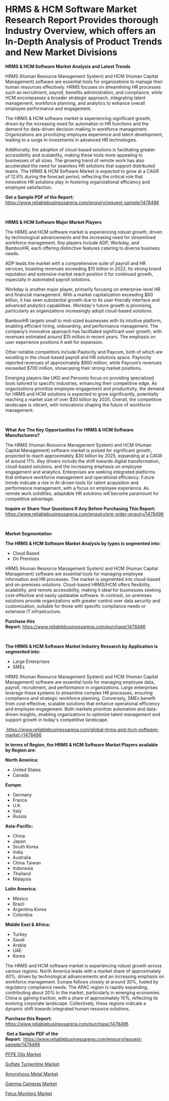 <p><h1>HRMS & HCM Software Market Research Report Provides thorough Industry Overview, which offers an In-Depth Analysis of Product Trends and New Market Divisions</h1></p><p><strong>HRMS & HCM Software Market Analysis and Latest Trends</strong></p>
<p><p>HRMS (Human Resource Management System) and HCM (Human Capital Management) software are essential tools for organizations to manage their human resources effectively. HRMS focuses on streamlining HR processes such as recruitment, payroll, benefits administration, and compliance, while HCM encompasses a broader strategic approach, integrating talent management, workforce planning, and analytics to enhance overall employee performance and engagement. </p><p>The HRMS & HCM software market is experiencing significant growth, driven by the increasing need for automation in HR functions and the demand for data-driven decision-making in workforce management. Organizations are prioritizing employee experience and talent development, leading to a surge in investments in advanced HR technologies. </p><p>Additionally, the adoption of cloud-based solutions is facilitating greater accessibility and scalability, making these tools more appealing to businesses of all sizes. The growing trend of remote work has also accelerated the need for seamless HR solutions that support distributed teams. The HRMS & HCM Software Market is expected to grow at a CAGR of 12.6% during the forecast period, reflecting the critical role that innovative HR solutions play in fostering organizational efficiency and employee satisfaction.</p></p>
<p><strong>Get a Sample PDF of the Report:&nbsp;</strong> <a href="https://www.reliablebusinessarena.com/enquiry/request-sample/1478496?utm_campaign=1172&utm_medium=2&utm_source=Github&utm_content=ia&utm_term=28092024&utm_id=hrms-hcm-software">https://www.reliablebusinessarena.com/enquiry/request-sample/1478496</a></p>
<p>&nbsp;</p>
<p><strong>HRMS & HCM Software Major Market Players</strong></p>
<p><p>The HRMS and HCM software market is experiencing robust growth, driven by technological advancements and the increasing need for streamlined workforce management. Key players include ADP, Workday, and BambooHR, each offering distinctive features catering to diverse business needs. </p><p>ADP leads the market with a comprehensive suite of payroll and HR services, boasting revenues exceeding $15 billion in 2022. Its strong brand reputation and extensive market reach position it for continued growth, especially in automated payroll solutions.</p><p>Workday is another major player, primarily focusing on enterprise-level HR and financial management. With a market capitalization exceeding $60 billion, it has seen substantial growth due to its user-friendly interface and advanced analytics capabilities. Workday's future growth is promising, particularly as organizations increasingly adopt cloud-based solutions.</p><p>BambooHR targets small to mid-sized businesses with its intuitive platform, enabling efficient hiring, onboarding, and performance management. The company’s innovative approach has facilitated significant user growth, with revenues estimated around $15 million in recent years. The emphasis on user experience positions it well for expansion.</p><p>Other notable competitors include Paylocity and Paycom, both of which are excelling in the cloud-based payroll and HR solutions space. Paylocity reported revenues of approximately $900 million, while Paycom’s revenues exceeded $700 million, showcasing their strong market positions.</p><p>Emerging players like UKG and Personio focus on providing specialized tools tailored to specific industries, enhancing their competitive edge. As organizations prioritize employee engagement and productivity, the demand for HRMS and HCM solutions is expected to grow significantly, potentially reaching a market size of over $30 billion by 2025. Overall, the competitive landscape is vibrant, with innovations shaping the future of workforce management.</p></p>
<p>&nbsp;</p>
<p><strong>What Are The Key Opportunities For HRMS & HCM Software Manufacturers?</strong></p>
<p><p>The HRMS (Human Resource Management System) and HCM (Human Capital Management) software market is poised for significant growth, projected to reach approximately $30 billion by 2025, expanding at a CAGR of around 11%. Key drivers include the shift towards digital transformation, cloud-based solutions, and the increasing emphasis on employee engagement and analytics. Enterprises are seeking integrated platforms that enhance workforce management and operational efficiency. Future trends indicate a rise in AI-driven tools for talent acquisition and performance management, with a focus on employee experience. As remote work solidifies, adaptable HR solutions will become paramount for competitive advantage.</p></p>
<p><strong>Inquire or Share Your Questions If Any Before Purchasing This Report:</strong> <a href="https://www.reliablebusinessarena.com/enquiry/pre-order-enquiry/1478496?utm_campaign=1172&utm_medium=2&utm_source=Github&utm_content=ia&utm_term=28092024&utm_id=hrms-hcm-software">https://www.reliablebusinessarena.com/enquiry/pre-order-enquiry/1478496</a></p>
<p>&nbsp;</p>
<p><strong>Market Segmentation</strong></p>
<p><strong>The HRMS & HCM Software Market Analysis by types is segmented into:</strong></p>
<p><ul><li>Cloud Based</li><li>On Premises</li></ul></p>
<p><p>HRMS (Human Resource Management System) and HCM (Human Capital Management) software are essential tools for managing employee information and HR processes. The market is segmented into cloud-based and on-premises solutions. Cloud-based HRMS/HCM offers flexibility, scalability, and remote accessibility, making it ideal for businesses seeking cost-effective and easily updatable software. In contrast, on-premises solutions provide organizations with greater control over data security and customization, suitable for those with specific compliance needs or extensive IT infrastructure.</p></p>
<p><strong>Purchase this Report:&nbsp;</strong><a href="https://www.reliablebusinessarena.com/purchase/1478496?utm_campaign=1172&utm_medium=2&utm_source=Github&utm_content=ia&utm_term=28092024&utm_id=hrms-hcm-software">https://www.reliablebusinessarena.com/purchase/1478496</a></p>
<p>&nbsp;</p>
<p><strong>The HRMS & HCM Software Market Industry Research by Application is segmented into:</strong></p>
<p><ul><li>Large Enterprises</li><li>SMEs</li></ul></p>
<p><p>HRMS (Human Resource Management System) and HCM (Human Capital Management) software are essential tools for managing employee data, payroll, recruitment, and performance in organizations. Large enterprises leverage these systems to streamline complex HR processes, ensuring compliance and strategic workforce planning. Conversely, SMEs benefit from cost-effective, scalable solutions that enhance operational efficiency and employee engagement. Both markets prioritize automation and data-driven insights, enabling organizations to optimize talent management and support growth in today's competitive landscape.</p></p>
<p><a href="https://www.reliablebusinessarena.com/global-hrms-and-hcm-software-market-r1478496?utm_campaign=1172&utm_medium=2&utm_source=Github&utm_content=ia&utm_term=28092024&utm_id=hrms-hcm-software">&nbsp;https://www.reliablebusinessarena.com/global-hrms-and-hcm-software-market-r1478496</a></p>
<p><strong>In terms of Region, the HRMS & HCM Software Market Players available by Region are:</strong></p>
<p>
    <p> <strong> North America: </strong>
        <ul>
            <li>United States</li>
            <li>Canada</li>
        </ul>
        </p> 
    <p> <strong> Europe: </strong>
        <ul>
            <li>Germany</li>
            <li>France</li>
            <li>U.K.</li>
            <li>Italy</li>
            <li>Russia</li>
        </ul>
        </p> 
    <p> <strong> Asia-Pacific: </strong>
        <ul>
            <li>China</li>
            <li>Japan</li>
            <li>South Korea</li>
            <li>India</li>
            <li>Australia</li>
            <li>China Taiwan</li>
            <li>Indonesia</li>
            <li>Thailand</li>
            <li>Malaysia</li>
        </ul>
        </p> 
    <p> <strong> Latin America: </strong>
        <ul>
            <li>Mexico</li>
            <li>Brazil</li>
            <li>Argentina Korea</li>
            <li>Colombia</li>
        </ul>
        </p> 
    <p> <strong> Middle East & Africa: </strong>
        <ul>
            <li>Turkey</li>
            <li>Saudi</li>
            <li>Arabia</li>
            <li>UAE</li>
            <li>Korea</li>
        </ul>
    </p>
    </p>
<p><p>The HRMS and HCM software market is experiencing robust growth across various regions. North America leads with a market share of approximately 40%, driven by technological advancements and an increasing emphasis on workforce management. Europe follows closely at around 30%, fueled by regulatory compliance needs. The APAC region is rapidly expanding, contributing about 20% to the market, particularly in emerging economies. China is gaining traction, with a share of approximately 10%, reflecting its evolving corporate landscape. Collectively, these regions indicate a dynamic shift towards integrated human resource solutions.</p></p>
<p><strong>Purchase this Report: </strong><a href="https://www.reliablebusinessarena.com/purchase/1478496?utm_campaign=1172&utm_medium=2&utm_source=Github&utm_content=ia&utm_term=28092024&utm_id=hrms-hcm-software">https://www.reliablebusinessarena.com/purchase/1478496</a></p>
<p>&nbsp;<strong>Get a Sample PDF of the Report:&nbsp;&nbsp;</strong><a href="https://www.reliablebusinessarena.com/enquiry/request-sample/1478496?utm_campaign=1172&utm_medium=2&utm_source=Github&utm_content=ia&utm_term=28092024&utm_id=hrms-hcm-software">https://www.reliablebusinessarena.com/enquiry/request-sample/1478496</a></p>
<p><strong></strong></p>
<p><p><a href="https://www.linkedin.com/pulse/pfpe-oils-market-size-share-trends-analysis-report-end-use-ecb5c?utm_campaign=1172&utm_medium=2&utm_source=Github&utm_content=ia&utm_term=28092024&utm_id=hrms-hcm-software">PFPE Oils Market</a></p><p><a href="https://www.linkedin.com/pulse/sulfate-turpentine-industry-analysis-report-its-market-size-growing-j7mnc?utm_campaign=1172&utm_medium=2&utm_source=Github&utm_content=ia&utm_term=28092024&utm_id=hrms-hcm-software">Sulfate Turpentine Market</a></p><p><a href="https://www.linkedin.com/pulse/driving-factors-behind-amorphous-metal-market-trends-applications-cwshc?utm_campaign=1172&utm_medium=2&utm_source=Github&utm_content=ia&utm_term=28092024&utm_id=hrms-hcm-software">Amorphous Metal Market</a></p><p><a href="https://issuu.com/reportprime-2/docs/gamma-cameras-market-size-2030.pptx_43561d4483702f?utm_campaign=1172&utm_medium=2&utm_source=Github&utm_content=ia&utm_term=28092024&utm_id=hrms-hcm-software">Gamma Cameras Market</a></p><p><a href="https://issuu.com/reportprime-2/docs/fetus-monitors-market-size-2030.ppt_db64135e56a7d3?utm_campaign=1172&utm_medium=2&utm_source=Github&utm_content=ia&utm_term=28092024&utm_id=hrms-hcm-software">Fetus Monitors Market</a></p></p>